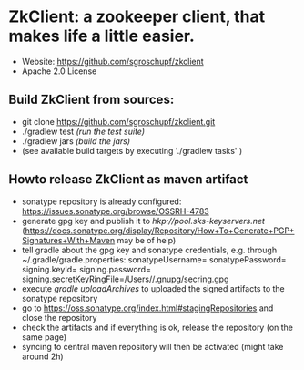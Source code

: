 ZkClient: a zookeeper client, that makes life a little easier. 
=====

+ Website: 			https://github.com/sgroschupf/zkclient
+ Apache 2.0 License


Build ZkClient from sources:
---------------

+ git clone https://github.com/sgroschupf/zkclient.git
+ ./gradlew test _(run the test suite)_
+ ./gradlew jars _(build the jars)_
+ (see available build targets by executing './gradlew tasks' )


Howto release ZkClient as maven artifact
---------------
- sonatype repository is already configured: https://issues.sonatype.org/browse/OSSRH-4783
- generate gpg key and publish it to _hkp://pool.sks-keyservers.net_ (https://docs.sonatype.org/display/Repository/How+To+Generate+PGP+Signatures+With+Maven may be of help)
- tell gradle about the gpg key and sonatype credentials, e.g. through ~/.gradle/gradle.properties: 
    sonatypeUsername=<yourSonatypeUser>
    sonatypePassword=<yourSonatypePassword>
    signing.keyId=<yourKeyId>
    signing.password=<yourKeyPassphrase>
    signing.secretKeyRingFile=/Users/<username>/.gnupg/secring.gpg
- execute _gradle uploadArchives_ to uploaded the signed artifacts to the sonatype repository
- go to https://oss.sonatype.org/index.html#stagingRepositories and close the repository 
- check the artifacts and if everything is ok, release the repository (on the same page)
- syncing to central maven repository will then be activated (might take around 2h)
